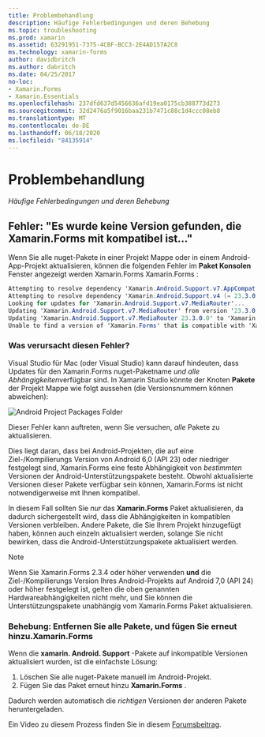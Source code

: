 ```yaml
---
title: Problembehandlung
description: Häufige Fehlerbedingungen und deren Behebung
ms.topic: troubleshooting
ms.prod: xamarin
ms.assetid: 63291951-7375-4CBF-BCC3-2E4AD157A2C8
ms.technology: xamarin-forms
author: davidbritch
ms.author: dabritch
ms.date: 04/25/2017
no-loc:
- Xamarin.Forms
- Xamarin.Essentials
ms.openlocfilehash: 237dfd637d5456636afd19ea0175cb388773d273
ms.sourcegitcommit: 32d2476a5f9016baa231b7471c88c1d4ccc08eb8
ms.translationtype: MT
ms.contentlocale: de-DE
ms.lasthandoff: 06/18/2020
ms.locfileid: "84135914"
---
```

# <a name="troubleshooting"></a>Problembehandlung

_Häufige Fehlerbedingungen und deren Behebung_

## <a name="error-unable-to-find-a-version-of-xamarinforms-compatible-with"></a>Fehler: "Es wurde keine Version gefunden, die Xamarin.Forms mit kompatibel ist..."

Wenn Sie alle nuget-Pakete in einer Projekt Mappe oder in einem Android-App-Projekt aktualisieren, können die folgenden Fehler im **Paket Konsolen** Fenster angezeigt werden Xamarin.Forms Xamarin.Forms :

```csharp
Attempting to resolve dependency 'Xamarin.Android.Support.v7.AppCompat (= 23.3.0.0)'.
Attempting to resolve dependency 'Xamarin.Android.Support.v4 (= 23.3.0.0)'.
Looking for updates for 'Xamarin.Android.Support.v7.MediaRouter'...
Updating 'Xamarin.Android.Support.v7.MediaRouter' from version '23.3.0.0' to '23.3.1.0' in project 'Todo.Droid'.
Updating 'Xamarin.Android.Support.v7.MediaRouter 23.3.0.0' to 'Xamarin.Android.Support.v7.MediaRouter 23.3.1.0' failed.
Unable to find a version of 'Xamarin.Forms' that is compatible with 'Xamarin.Android.Support.v7.MediaRouter 23.3.0.0'.
```

### <a name="what-causes-this-error"></a>Was verursacht diesen Fehler?

Visual Studio für Mac (oder Visual Studio) kann darauf hindeuten, dass Updates für den Xamarin.Forms nuget-Paketname *und alle Abhängigkeiten*verfügbar sind. In Xamarin Studio könnte der Knoten **Pakete** der Projekt Mappe wie folgt aussehen (die Versionsnummern können abweichen):

![](images/updates-available.png "Android Project Packages Folder")

Dieser Fehler kann auftreten, wenn Sie versuchen, _alle_ Pakete zu aktualisieren.

Dies liegt daran, dass bei Android-Projekten, die auf eine Ziel-/Kompilierungs Version von Android 6,0 (API 23) oder niedriger festgelegt sind, Xamarin.Forms eine feste Abhängigkeit von *bestimmten* Versionen der Android-Unterstützungspakete besteht. Obwohl aktualisierte Versionen dieser Pakete verfügbar sein können, Xamarin.Forms ist nicht notwendigerweise mit Ihnen kompatibel.

In diesem Fall sollten Sie _nur_ das **Xamarin.Forms** Paket aktualisieren, da dadurch sichergestellt wird, dass die Abhängigkeiten in kompatiblen Versionen verbleiben. Andere Pakete, die Sie Ihrem Projekt hinzugefügt haben, können auch einzeln aktualisiert werden, solange Sie nicht bewirken, dass die Android-Unterstützungspakete aktualisiert werden.

> [!NOTE]
> Wenn Sie Xamarin.Forms 2.3.4 oder höher verwenden **und** die Ziel-/Kompilierungs Version Ihres Android-Projekts auf Android 7,0 (API 24) oder höher festgelegt ist, gelten die oben genannten Hardwareabhängigkeiten nicht mehr, und Sie können die Unterstützungspakete unabhängig vom Xamarin.Forms Paket aktualisieren.

### <a name="fix-remove-all-packages-and-re-add-xamarinforms"></a>Behebung: Entfernen Sie alle Pakete, und fügen Sie erneut hinzu.Xamarin.Forms

Wenn die **xamarin. Android. Support** -Pakete auf inkompatible Versionen aktualisiert wurden, ist die einfachste Lösung:

1. Löschen Sie alle nuget-Pakete manuell im Android-Projekt.
2. Fügen Sie das Paket erneut hinzu **Xamarin.Forms** .

Dadurch werden automatisch die *richtigen* Versionen der anderen Pakete heruntergeladen.

Ein Video zu diesem Prozess finden Sie in diesem [Forumsbeitrag](https://forums.xamarin.com/discussion/comment/170012/#Comment_170012).
